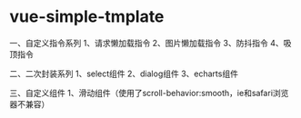 # vue-simple-tmplate
一、自定义指令系列
1、请求懒加载指令
2、图片懒加载指令
3、防抖指令
4、吸顶指令

二、二次封装系列
1、select组件
2、dialog组件
3、echarts组件

三、自定义组件
1、滑动组件（使用了scroll-behavior:smooth，ie和safari浏览器不兼容）
